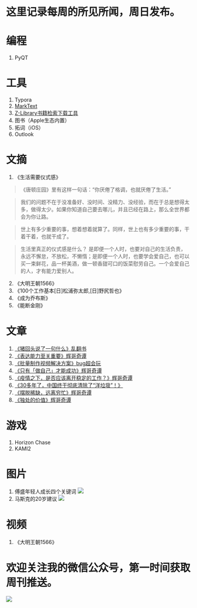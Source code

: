 # 这里记录每周的所见所闻，周日发布。

# 编程

1. PyQT

# 工具

1. Typora
2. [MarkText](https://github.com/marktext/marktext)
3. [Z-Library书籍检索下载工具](https://zh.b-ok.global)
4. 图书（Apple生态内置）
5. 拓词（iOS）
6. Outlook

# 文摘

1. 《生活需要仪式感》

> 《唐顿庄园》里有这样一句话：“你厌倦了格调，也就厌倦了生活。”

> 我们的问题不在于没准备好、没时间、没精力、没经验，而在于总是想得太多，做得太少。如果你知道自己要去哪儿，并且已经在路上，那么全世界都会为你让路。

> 世上有多少重要的事，想着想着就算了。同样，世上也有多少重要的事，干着干着，也就干成了。

> 生活里真正的仪式感是什么？
> 是即便一个人时，也要对自己的生活负责，永远不懈怠，不放松，不懒惰；是即便一个人时，也要学会爱自己，也可以买一束鲜花，品一杯美酒，做一顿香甜可口的饭菜慰劳自己。一个会爱自己的人，才有能力爱别人。

2. 《大明王朝1566》
3. 《100个工作基本[日]松浦弥太郎,[日]野尻哲也》
4. 《成为乔布斯》
5. 《能断金刚》

# 文章

1. [《猪回头说了一句什么》乱翻书](https://mp.weixin.qq.com/s/511xDLxiGZqSUWNO_qxNeQ)
2. [《表达能力至关重要》辉哥奇谭](https://mp.weixin.qq.com/s/aHwGmEuzszn0TZ6IkdeJmA) 
3. [《批量制作视频解决方案》bug超会玩](https://mp.weixin.qq.com/s/7axzf2hMWwbvHgG4O-fpFA)
4. [《只有「做自己」才能成功》辉哥奇谭](https://mp.weixin.qq.com/s/YMb5XO3SJE1adVUizp_OQw)
5. [《疫情之下，是否应该离开稳定的工作？》辉哥奇谭](https://mp.weixin.qq.com/s/I0ekCa9wdpCS3HaCghzNGw)
6. [《30多年了，中国终于彻底清除了“洋垃圾”！》](https://mp.weixin.qq.com/s/5FTGRp_RTwS8m0qwAF3nGA)
7. [《摆脱稀缺，远离穷忙》辉哥奇谭](https://mp.weixin.qq.com/s/w7ZYjHgXC1yG_djg4Bcjaw)
8. [《独处的价值》辉哥奇谭](https://mp.weixin.qq.com/s/aW9XiSr-auwIHTw0FCIHfQ)

# 游戏

1. Horizon Chase
2. KAMI2

# 图片

1. 傅盛年轻人成长四个关键词
   ![](https://files.catbox.moe/8ad544.PNG)
2. 马斯克的20岁建议
   ![](https://files.catbox.moe/cqz4kz.JPEG)

# 视频

1. 《大明王朝1566》

# 欢迎关注我的微信公众号，第一时间获取周刊推送。
![](https://files.catbox.moe/s0g0p6.png)
